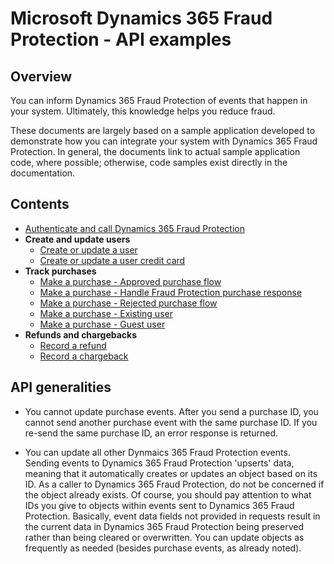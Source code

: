 # Microsoft Dynamics 365 Fraud Protection - API examples
## Overview

You can inform Dynamics 365 Fraud Protection of events that happen in your system. Ultimately, this knowledge helps you reduce fraud.

These documents are largely based on a sample application developed to demonstrate how you can integrate your system with Dynamics 365 Fraud Protection. In general, the documents link to actual sample application code, where possible; otherwise, code samples exist directly in the documentation.

## Contents
- [Authenticate and call Dynamics 365 Fraud Protection](./Authenticate&#32;and&#32;call&#32;Fraud&#32;Protection.md)
- **Create and update users**
  * [Create or update a user](./Create&#32;or&#32;update&#32;a&#32;user.md)
  * [Create or update a user credit card](./Create&#32;or&#32;update&#32;a&#32;user&#32;credit&#32;card.md)
- **Track purchases**
  * [Make a purchase - Approved purchase flow](./Make&#32;a&#32;purchase&#32;-&#32;Approved&#32;purchase&#32;flow.md)
  * [Make a purchase - Handle Fraud Protection purchase response](./Make&#32;a&#32;purchase&#32;-&#32;Handle&#32;the&#32;Fraud&#32;Protection&#32;purchase&#32;response.md)
  * [Make a purchase - Rejected purchase flow](./Make&#32;a&#32;purchase&#32;-&#32;Rejected&#32;purchase&#32;flow.md)
  * [Make a purchase - Existing user](./Make&#32;a&#32;purchase&#32;-&#32;Existing&#32;user.md)
  * [Make a purchase - Guest user](./Make&#32;a&#32;purchase&#32;-&#32;Guest&#32;user.md)
- **Refunds and chargebacks**
  * [Record a refund](./Record&#32;a&#32;refund.md)
  * [Record a chargeback](./Record&#32;a&#32;chargeback.md)
   
## API generalities
- You cannot update purchase events. After you send a purchase ID, you cannot send another purchase event with the same purchase ID. If you re-send the same purchase ID, an error response is returned.

- You can update all other Dynmaics 365 Fraud Protection events. Sending events to Dynamics 365 Fraud Protection 'upserts' data, meaning that it automatically creates or updates an object based on its ID. As a caller to Dynamics 365 Fraud Protection, do not be concerned if the object already exists. Of course, you should pay attention to what IDs you give to objects within events sent to Dynamics 365 Fraud Protection. Basically, event data fields not provided in requests result in the current data in Dynamics 365 Fraud Protection being preserved rather than being cleared or overwritten. You can update objects as frequently as needed (besides purchase events, as already noted).
